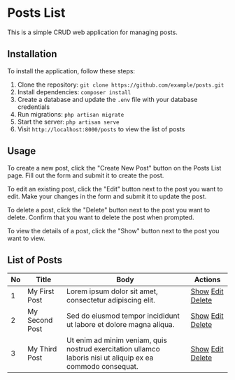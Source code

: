 <h1>Posts List</h1>

<p>This is a simple CRUD web application for managing posts.</p>

<h2>Installation</h2>

<p>To install the application, follow these steps:</p>

<ol>
  <li>Clone the repository: <code>git clone https://github.com/example/posts.git</code></li>
  <li>Install dependencies: <code>composer install</code></li>
  <li>Create a database and update the <code>.env</code> file with your database credentials</li>
  <li>Run migrations: <code>php artisan migrate</code></li>
  <li>Start the server: <code>php artisan serve</code></li>
  <li>Visit <code>http://localhost:8000/posts</code> to view the list of posts</li>
</ol>

<h2>Usage</h2>

<p>To create a new post, click the "Create New Post" button on the Posts List page. Fill out the form and submit it to create the post.</p>

<p>To edit an existing post, click the "Edit" button next to the post you want to edit. Make your changes in the form and submit it to update the post.</p>

<p>To delete a post, click the "Delete" button next to the post you want to delete. Confirm that you want to delete the post when prompted.</p>

<p>To view the details of a post, click the "Show" button next to the post you want to view.</p>

<h2>List of Posts</h2>

<table>
  <thead>
    <tr>
      <th>No</th>
      <th>Title</th>
      <th>Body</th>
      <th>Actions</th>
    </tr>
  </thead>
  <tbody>
    <tr>
      <td>1</td>
      <td>My First Post</td>
      <td>Lorem ipsum dolor sit amet, consectetur adipiscing elit.</td>
      <td>
        <a href="#">Show</a>
        <a href="#">Edit</a>
        <a href="#">Delete</a>
      </td>
    </tr>
    <tr>
      <td>2</td>
      <td>My Second Post</td>
      <td>Sed do eiusmod tempor incididunt ut labore et dolore magna aliqua.</td>
      <td>
        <a href="#">Show</a>
        <a href="#">Edit</a>
        <a href="#">Delete</a>
      </td>
    </tr>
    <tr>
      <td>3</td>
      <td>My Third Post</td>
      <td>Ut enim ad minim veniam, quis nostrud exercitation ullamco laboris nisi ut aliquip ex ea commodo consequat.</td>
      <td>
        <a href="#">Show</a>
        <a href="#">Edit</a>
        <a href="#">Delete</a>
      </td>
    </tr>
  </tbody>
</table>
